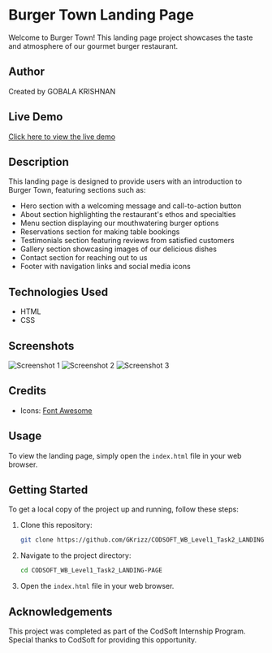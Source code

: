 # Burger Town Landing Page

Welcome to Burger Town! This landing page project showcases the taste and atmosphere of our gourmet burger restaurant.

## Author
Created by GOBALA KRISHNAN

## Live Demo
[Click here to view the live demo](https://gkrizz.github.io/CODSOFT_WB_Level1_Task2_LANDING-PAGE/)

## Description
This landing page is designed to provide users with an introduction to Burger Town, featuring sections such as:
- Hero section with a welcoming message and call-to-action button
- About section highlighting the restaurant's ethos and specialties
- Menu section displaying our mouthwatering burger options
- Reservations section for making table bookings
- Testimonials section featuring reviews from satisfied customers
- Gallery section showcasing images of our delicious dishes
- Contact section for reaching out to us
- Footer with navigation links and social media icons

## Technologies Used
- HTML
- CSS

## Screenshots
![Screenshot 1](screenshots/screenshot1.png)
![Screenshot 2](screenshots/screenshot2.png)
![Screenshot 3](screenshots/screenshot3.png)

## Credits
- Icons: [Font Awesome](https://fontawesome.com/)



## Usage

To view the landing page, simply open the `index.html` file in your web browser.

## Getting Started

To get a local copy of the project up and running, follow these steps:

1. Clone this repository:

    ```bash
    git clone https://github.com/GKrizz/CODSOFT_WB_Level1_Task2_LANDING-PAGE.git
    ```

2. Navigate to the project directory:

    ```bash
    cd CODSOFT_WB_Level1_Task2_LANDING-PAGE
    ```

3. Open the `index.html` file in your web browser.

## Acknowledgements

This project was completed as part of the CodSoft Internship Program. Special thanks to CodSoft for providing this opportunity.
